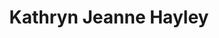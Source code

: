 ---
layout: layouts/profile.liquid
title: Kathryn Jeanne Hayley
id: kathryn_jeanne_hayley
prefix: 
first: Kathryn
middle: Jeanne
last: Hayley
suffix: 
currentTitle: Corporate Board Director
currentOrg: Concentrix (NASDAQ&#58;CNXC), Old National Bank (NASDAQ&#58;ONB)
bio: Kathryn J. Hayley is an experienced CEO and board member, with global experience in IT, strategy, operations, acquisition integration, regulations, human resources, and benefits, with sector experience in healthcare, financial services, professional services, and insurance. <br /><br />Hayley has a diverse professional background, having served as CEO for Aon Hewitt Consulting Americas, and CEO of Aon Consulting Worldwide. She established Aon Consulting as a market leader and positioned it for the acquisition of Hewitt Associates, and then helped with the integration of the acquisition, achieving targeted operational synergies within four months, while substantially improving profit margins. Hayley served as EVP at UnitedHealthcare, and as a direct report to the CEO, she led a program to develop a new strategy to reinvent members' healthcare experience and move UHC to a new business model. She also led a program to reduce the operating cost in the back office and had responsibility for the relationship with the Center for Medicare and Medicaid Services. As an IT partner with Deloitte Consulting, she led some of the firm’s most complex IT strategy and implementation engagements and held multiple leadership positions including Managing Director of the Midwest Region and leader of the U.S. Financial Services sector.<br /><br />Hayley’s corporate board experience includes Concentrix, a leading customer experience and technologies company (Compensation Committee Chair, Nominating and Governance Committee), Old National Bancorp, a top 35 bank in the U.S. (Talent Development &amp; Compensation, Enterprise Risk, and Corporate Responsibility Committees), First Midwest Bancorp, one of the largest publicly traded bank holding companies in the Midwest, (Audit, Compensation Committees), Alight Solutions, the leading provider technology-enabled health, wealth, HR and finance solutions, (Audit committee), Interior Logic Group, the largest national provider of interior design and finish solutions for the building industry, (Audit Committee Chair), and Tribridge Holdings, LLC, an information technology services firm specializing in business applications and cloud solutions, (Audit Committee). She served on the advisory board of E.A. Renfroe &amp; Company, Inc., a mid-sized family-owned business and one of the nation’s largest catastrophe claims management firms. She served on the board of Deloitte &amp; Touche LLP US where she served on the Partner Affairs, Nominating, Compensation, and Strategic Investments committees. She served on several boards of Deloitte-related entities, including Deloitte Consulting US, DC India Private Limited (Chairman &amp; CEO), and Mastek-DC Offshore Development Company. <br /><br />Hayley has non-profit board leadership experience, including experience as board chair, audit committee chair, and finance committee co-chair. She serves on the Chicago Shakespeare Theater Board as the finance committee co-chair and has served as Audit Committee Chair.
linkedin: www.linkedin.com/in/khayley
tiktok: 
twitter: 
aboutme: 
insta: 
orgURL: 
snapchat: 
personalURL: 
smallHeadshotURL: assets/images/headshots/Kathryn_Hayley%20low%20resolution_converted_scaled.avif
originalHeadshotURL: assets/images/headshots/Kathryn_Hayley%20low%20resolution_converted_scaled.avif
tags-experience: 
 - B2B
 - B2C
 - Digital Transformation
 - ESG Experience
 - Finance
 - Governance
 - HR / Human Resources
 - Information Security
 - International
 - Mergers & Acquisitions
 - Public Companies
 - SEC Qualified Financial Expert
 - Transformational and Growth
 - B2B
 - Digital Transformation
 - ESG Experience
 - Finance
 - Global
 - Governance
 - HR / Human Resources
 - Information Security
 - P&L&#58; $1B+
 - Private Companies
 - Public Companies
 - SEC Qualified Financial Expert
 - Transformational and Growth
 - SAAS
tags-current-industries: 
 - Arts, Entertainment, and Recreation
 - Consulting
 - Corporate Directorships
 - Data Processing, Hosting, and Related Services
 - Finance and Insurance
 - Media
 - Performing Arts, Spectator Sports, and Related Industries
tags-current-position: 
tags-past-industries: 
 - Accounting
 - Construction
 - Consulting
 - Corporate Directorships
 - Cultural Institution
 - Data Processing, Hosting, and Related Services
 - Finance and Insurance
 - Health Care and Social Assistance
 - Information
 - Insurance Carriers and Related Activities
 - Management of Companies and Enterprises
 - Marketing/Sales
 - Media
 - Other Information Services
 - Performing Arts, Spectator Sports, and Related Industries
 - Professional and Business Services
tags-past-position: 
 - CEO / Chief Executive Officer
 - EVP / Executive Vice President
 - Partner
tags-current-board-service: 
    - Corporate Private
    - Corporate Public
    - Nonprofit
    - SPAC
    - VC
    - Private Equity
tags-past-board-service: 
    - Corporate Private
    - Corporate Public
    - Nonprofit
    - SPAC
    - VC
    - Private Equity
boards-current-corporate-private: 
boards-current-corporate-public: 
 - Concentrix (NASDAQ&#58; CNXC), Compensation Committee Chair, Nom/Gov Committee Member
 - Old National Bank (NASDAQ&#58; ONB), Talent Development and Compensation, Enterprise Risk, and Corporate Responsibility Committees
boards-current-nonprofit: 
 - Chicago Shakespeare Theater, Finance Committee Co-Chair, Executive Director Search Committee Chair
boards-current-privateequity: 
boards-current-spac: 
boards-current-vc: 
boards-past-corporate-private: 
 - Deloitte & Touche LLC US, Nominating, Compensation, Strategic Investments and Partner Affairs Committees
 - DC India Private, LTD, Chairman & CEO
 - Mastek-DC Offshore Development Company, Board Member
boards-past-corporate-public: 
 - First Midwest Bancorp (NASDAQ&#58;FMBI), Audit Committee and Compensation Committee Member
boards-past-nonprofit: 
 - Azadi/Milaan Foundation, Board Member
 - North Suburban Crew, President
boards-past-privateequity: 
 - Alight Solutions (Blackstone), Audit Committee Member
 - Interior Logic Group (Blackstone), Audit Committee Chair
 - Tribridge Holdings LLC (LLR Partners), Audit Committee Member
boards-past-spac: 
boards-past-vc: 
---